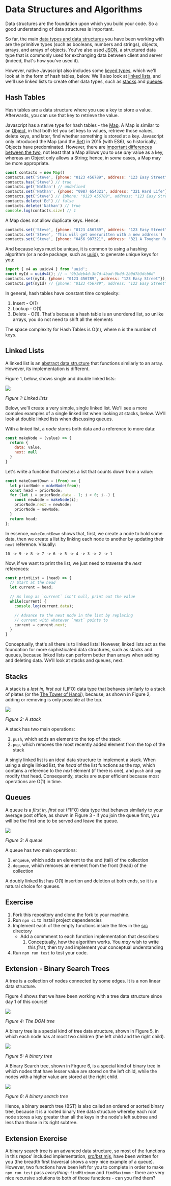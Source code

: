 # Data Structures and Algorithms

Data structures are the foundation upon which you build your code. So a good understanding of data structures is important.

So far, the main [data types and data structures](https://developer.mozilla.org/en-US/docs/Web/JavaScript/Data_structures) you have been working with are the primitive types (such as booleans, numbers and strings), objects, arrays, and arrays of objects. You've also used [JSON](https://www.json.org/json-en.html), a structured data type that is commonly used for exchanging data between client and server (indeed, that's how you've used it).

However, native Javascript also includes some [keyed types](https://developer.mozilla.org/en-US/docs/Web/JavaScript/Guide/Keyed_collections), which we'll look at in the form of hash tables, below. We'll also look at [linked lists](https://en.wikipedia.org/wiki/Linked_list), and we'll use linked lists to create other data types, such as [stacks](https://en.wikipedia.org/wiki/Stack_(abstract_data_type)) and [queues](https://en.wikipedia.org/wiki/Queue_(abstract_data_type)).

## Hash Tables

Hash tables are a data structure where you use a key to store a value. Afterwards, you can use that key to retrieve the value.

Javascript has a native type for hash tables - the [Map](https://developer.mozilla.org/en-US/docs/Web/JavaScript/Reference/Global_Objects/Map). A Map is similar to an [Object](https://developer.mozilla.org/en-US/docs/Web/JavaScript/Reference/Global_Objects/Object), in that both let you set keys to values, retrieve those values, delete keys, and later, find whether something is stored at a key. Javascript only introduced the Map (and the [Set](https://developer.mozilla.org/en-US/docs/Web/JavaScript/Reference/Global_Objects/Set)) in 2015 (with ES6), so historically, Objects have predominated. However, there are [important differences between the two](https://developer.mozilla.org/en-US/docs/Web/JavaScript/Reference/Global_Objects/Map#objects_vs._maps), not least that a Map allows you to use _any_ value as a key, whereas an Object only allows a String; hence, in _some_ cases, a Map may be more appropriate.  

```js
const contacts = new Map()
contacts.set('Steve', {phone: "0123 456789", address: "123 Easy Street"})
contacts.has('Steve') // true
contacts.get('Nathan') // undefined
contacts.set('Nathan', {phone: "0987 654321", address: "321 Hard Life"})
contacts.get('Steve') // {phone: "0123 456789", address: "123 Easy Street"}
contacts.delete('Ed') // false
contacts.delete('Nathan') // true
console.log(contacts.size) // 1
```


A Map does not allow duplicate keys. Hence:

```js
contacts.set('Steve', {phone: "0123 456789", address: "123 Easy Street"})
contacts.set('Steve', 'This will get overwritten with a new address')
contacts.set('Steve', {phone: "0456 987321", address: "321 A Tougher Road"})
```

And because keys muct be unique, it is common to using a hashing algorithm (or a node package, such as [uuid](https://github.com/uuidjs/uuid)), to generate unique keys for you:

```js
import { v4 as uuidv4 } from 'uuid';
const myId = uuidv4(); // ⇨ '9b1deb4d-3b7d-4bad-9bdd-2b0d7b3dcb6d'
contacts.set(myId, {phone: "0123 456789", address: "123 Easy Street"});
contacts.get(myId) // {phone: "0123 456789", address: "123 Easy Street"}
```

In general, hash tables have constant time complexity:

1. Insert - O(1)
2. Lookup - O(1)
3. Delete - O(1). That's because a hash table is an unordered list, so unlike arrays, you do not need to shift all the elements

The space complexity for Hash Tables is O(n), where n is the number of keys.

## Linked Lists

A linked list is an  [abstract data structure](https://en.wikipedia.org/wiki/Abstract_data_type) that functions similarly to an array. However, its implementation is different. 

Figure 1, below, shows single and double linked lists:

![](assets/linkedLists.jpeg)

_Figure 1: Linked lists_

Below, we'll create a very simple, single linked list. We'll see a more complex examples of a single linked list when looking at stacks, below. We'll look at double linked lists when discussing queues.

With a linked list, a _node_ stores both data and a reference to more data:

```js
const makeNode = (value) => {
  return {
    data: value,
    next: null
  }
}
```

Let's write a function that creates a list that counts down from a value:

```js
const makeCountDown = (from) => {
  let priorNode = makeNode(from);
  const head = priorNode;
  for (let i = priorNode.data - 1; i > 0; i--) {
    const newNode = makeNode(i);
    priorNode.next = newNode;
    priorNode = newNode;
  }
  return head;
};
```

In essence, `makeCountDown` shows that, first, we create a node to hold some data, then we create a list by linking each node to another by updating their `next` reference. Visually:

`10 -> 9 -> 8 -> 7 -> 6 -> 5 -> 4 -> 3 -> 2 -> 1`

Now, if we want to print the list, we just need to traverse the _next_ references:

```js
const printList = (head) => {
  // Start at the head
  let current = head;

  // As long as `current` isn't null, print out the value
  while(current) {
    console.log(current.data);

    // Advance to the next node in the list by replacing
    // current with whatever `next` points to
    current = current.next;
  }
}
```

Conceptually, that's all there is to linked lists! However, linked lists act as the foundation for more sophisticated data structures, such as stacks and queues, because linked lists can perform better than arrays when adding and deleting data. We'll look at stacks and queues, next.

## Stacks

A stack is a _last in, lirst out_ (LIFO) data type that behaves similarly to a stack of plates (or the [The Tower of Hanoi](https://www.mathsisfun.com/games/towerofhanoi.html)), because, as shown in Figure 2, adding or removing is only possible at the top.

![](assets/stack.png)

_Figure 2: A stack_

A stack has two main operations:

1. `push`, which adds an element to the top of the stack
2. `pop`, which removes the most recently added element from the top of the stack

A singly linked list is an ideal data structure to implement a stack. When using a single linked list, the _head_ of the list functions as the _top_, which contains a reference to the _next_ element (if there is one), and `push` and `pop` modify that head. Consequently, stacks are super efficient because most operations are O(1) in time.

## Queues

A queue is a _first in, first out_ (FIFO) data type that behaves similarly to your average post office, as shown in Figure 3 - if you join the queue first, you will be the first one to be served and leave the queue.

![](./assets/queue.png)

_Figure 3: A queue_

A queue has two main operations:

1. `enqueue`, which adds an element to the end (tail) of the collection
2. `dequeue`, which removes an element from the front (head) of the collection

A doubly linked list has O(1) insertion and deletion at both ends, so it is a natural choice for queues.

## Exercise

1. Fork this repository and clone the fork to your machine.
2. Run `npm ci` to install project dependencies
3. Implement each of the empty functions inside the files in the [src](./src) directory
    - Add a commment to each function implementation that describes:
        1. Conceptually, how the algorithm works. You _may_ wish to write this _first_, then try and implement your conceptual understanding
4. Run `npm run test` to test your code.

## Extension - Binary Search Trees

A tree is a collection of nodes connected by some edges. It is a non linear data structure.

Figure 4 shows that we have been working with a tree data structure since day 1 of this course!

![](./assets/DOMTree.png)

_Figure 4: The DOM tree_

A binary tree is a special kind of tree data structure, shown in Figure 5, in which each node has at most two children (the left child and the right child).

![](./assets/binaryTree.png)

_Figure 5: A binary tree_

A Binary Search tree, shown in Firgure 6, is a special kind of binary tree in which nodes that have lesser value are stored on the left child, while the nodes with a higher value are stored at the right child.

![](assets/binarySearchTree.png)

_Figure 6: A binary search tree_

Hence, a binary search tree (BST) is also called an ordered or sorted binary tree, because it is a rooted binary tree data structure whereby each root node stores a key greater than all the keys in the node's left subtree and less than those in its right subtree.

## Extension Exercise

A binary search tree is an advanced data structure, so most of the functions in this repos' included implementation, [src/bst.mjs](src/bst.mjs), have been written for you (the breadth first traversal shows a very nice example of a queue). However, two functions have been left for you to complete in order to make `npm run test` pass _everything_: `findMinimum` and `findMaximum` - there are very nice recursive solutions to both of those functions - can you find them?

